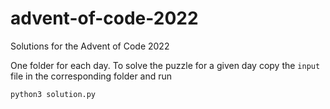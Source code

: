 # advent-of-code-2022
Solutions for the Advent of Code 2022

One folder for each day.
To solve the puzzle for a given day copy the `input` file in the corresponding folder and run
```
python3 solution.py
```

